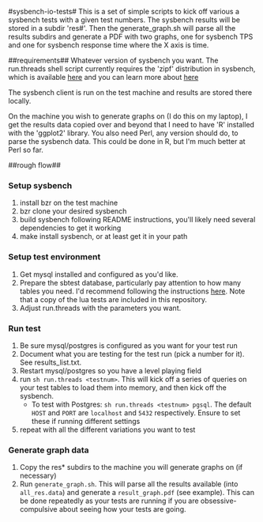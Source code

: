 #sysbench-io-tests#
This is a set of simple scripts to kick off various a sysbench tests with a given test numbers.  The sysbench results will be stored in a subdir 'res#'.  Then the generate_graph.sh will parse all the results subdirs and generate a PDF with two graphs, one for sysbench TPS and one for sysbench response time where the X axis is time.

##requirements##
Whatever version of sysbench you want.  The run.threads shell script currently requires the 'zipf' distribution in sysbench, which is available [here](https://code.launchpad.net/~vadim-tk/sysbench/zipf-distribution) and you can learn more about [here](http://www.mysqlperformanceblog.com/2012/05/09/new-distribution-of-random-generator-for-sysbench-zipf/)

The sysbench client is run on the test machine and results are stored there locally.

On the machine you wish to generate graphs on (I do this on my laptop), I get the results data copied over and beyond that I need to have 'R' installed with the 'ggplot2' library.  You also need Perl, any version should do, to parse the sysbench data.  This could be done in R, but I'm much better at Perl so far.  


##rough flow##

### Setup sysbench ###
1. install bzr on the test machine
1. bzr clone your desired sysbench
1. build sysbench following README instructions, you'll likely need several dependencies to get it working
1. make install sysbench, or at least get it in your path

### Setup test environment ###
1. Get mysql installed and configured as you'd like.
1. Prepare the sbtest database, particularly pay attention to how many tables you need.  I'd recommend following the instructions [here](http://www.percona.com/docs/wiki/benchmark:sysbench:olpt.lua).  Note that a copy of the lua tests are included in this repository.
1. Adjust run.threads with the parameters you want.  

### Run test ###
1. Be sure mysql/postgres is configured as you want for your test run
1. Document what you are testing for the test run (pick a number for it).  See results_list.txt.
1. Restart mysql/postgres so you have a level playing field
1. run `sh run.threads <testnum>`.  This will kick off a series of queries on your test tables to load them into memory, and then kick off the sysbench.
    - To test with Postgres: `sh run.threads <testnum> pgsql`. The default `HOST` and `PORT` are `localhost` and `5432` respectively. Ensure to set these if running different settings
1. repeat with all the different variations you want to test

### Generate graph data ###
1. Copy the res* subdirs to the machine you will generate graphs on (if necessary)
1. Run `generate_graph.sh`.  This will parse all the results available (into `all_res.data`) and generate a `result_graph.pdf` (see example).  This can be done repeatedly as your tests are running if you are obsessive-compulsive about seeing how your tests are going.
